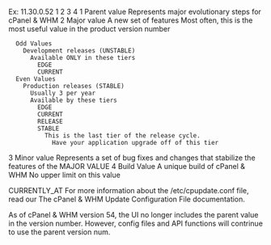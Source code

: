 Ex: 11.30.0.52
     1  2 3 4
  1
    Parent value
      Represents major evolutionary steps for cPanel & WHM
  2
    Major value
      A new set of features
      Most often, this is the most useful value in the product version number

      Odd Values
        Development releases (UNSTABLE)
          Available ONLY in these tiers
            EDGE
            CURRENT
      Even Values
        Production releases (STABLE)
          Usually 3 per year
          Available by these tiers
            EDGE
            CURRENT
            RELEASE
            STABLE
              This is the last tier of the release cycle.
                Have your application upgrade off of this tier
  3
    Minor value
      Represents a set of bug fixes and changes that stabilize the features of the MAJOR VALUE
  4
    Build Value
      A unique build of cPanel & WHM
        No upper limit on this value  

  CURRENTLY_AT
    For more information about the /etc/cpupdate.conf file, read our The cPanel & WHM Update Configuration File documentation.


As of cPanel & WHM version 54, the UI no longer includes the parent value in the version number.
  However, config files and API functions will contrinue to use the parent version num.
